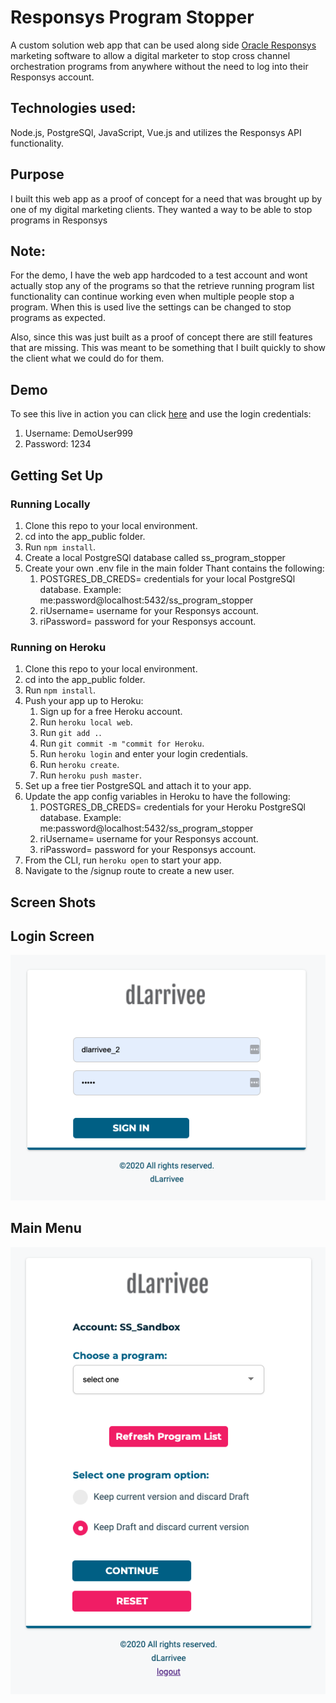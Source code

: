 # Responsys Program Stopper
A custom solution web app that can be used along side [Oracle Responsys](https://www.oracle.com/marketingcloud/products/cross-channel-orchestration/) marketing software to allow a digital marketer to stop cross channel orchestration programs from anywhere without the need to log into their Responsys account. 

## Technologies used:
Node.js, PostgreSQl, JavaScript, Vue.js and utilizes the
Responsys API functionality.

## Purpose
I built this web app as a proof of concept for a need that was brought up by one of my digital marketing clients. They wanted a way to be able to stop programs in Responsys 

## Note: 
For the demo, I have the web app hardcoded to a test account and wont actually stop any of the programs so that the retrieve running program list functionality can continue working even when multiple people stop a program. When this is used live the settings can be changed to stop programs as expected.

Also, since this was just built as a proof of concept there are still features that are missing. This was meant to be something that I built quickly to show the client what we could do for them.

## Demo

To see this live in action you can click [here](https://secret-oasis-02597.herokuapp.com/login) and use the login credentials:
1. Username: DemoUser999
2. Password: 1234

## Getting Set Up

### Running Locally

1. Clone this repo to your local environment.
2. cd into the app_public folder.
3. Run `npm install`.
4. Create a local PostgreSQl database called ss_program_stopper
5. Create your own .env file in the main folder Thant contains the following:
    1. POSTGRES_DB_CREDS= credentials for your local PostgreSQl database. Example: me:password@localhost:5432/ss_program_stopper
    2. riUsername= username for your Responsys account.
    3. riPassword= password for your Responsys account.


### Running on Heroku

1. Clone this repo to your local environment.
2. cd into the app_public folder.
3. Run `npm install`.
4. Push your app up to Heroku:
    1. Sign up for a free Heroku account.
    2. Run `heroku local web`.
    3. Run `git add .`.
    4. Run `git commit -m "commit for Heroku`.
    5. Run `heroku login` and enter your login credentials.
    6. Run `heroku create`.
    7. Run `heroku push master`.
5. Set up a free tier PostgreSQL and attach it to your app.
6. Update the app config variables in Heroku to have the following:
    1. POSTGRES_DB_CREDS= credentials for your Heroku PostgreSQl database. Example: me:password@localhost:5432/ss_program_stopper
    2. riUsername= username for your Responsys account.
    3. riPassword= password for your Responsys account.
7. From the CLI, run `heroku open` to start your app.
8. Navigate to the /signup route to create a new user.

## Screen Shots

## Login Screen

![Login Screen](/public/img/ri_program_stopper_1.png?raw=true "Login Screen")

## Main Menu

![Main Menu](/public/img/ri_program_stopper_2.png?raw=true "Main Menu")